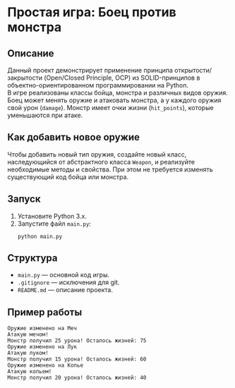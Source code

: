 # Простая игра: Боец против монстра

## Описание

Данный проект демонстрирует применение принципа открытости/закрытости (Open/Closed Principle, OCP) из SOLID-принципов в объектно-ориентированном программировании на Python.  
В игре реализованы классы бойца, монстра и различных видов оружия. Боец может менять оружие и атаковать монстра, а у каждого оружия свой урон (`damage`). Монстр имеет очки жизни (`hit_points`), которые уменьшаются при атаке.

## Как добавить новое оружие

Чтобы добавить новый тип оружия, создайте новый класс, наследующийся от абстрактного класса `Weapon`, и реализуйте необходимые методы и свойства. При этом не требуется изменять существующий код бойца или монстра.

## Запуск

1. Установите Python 3.x.
2. Запустите файл `main.py`:
   ```
   python main.py
   ```

## Структура

- `main.py` — основной код игры.
- `.gitignore` — исключения для git.
- `README.md` — описание проекта.

## Пример работы

```
Оружие изменено на Меч
Атакую мечом!
Монстр получил 25 урона! Осталось жизней: 75
Оружие изменено на Лук
Атакую луком!
Монстр получил 15 урона! Осталось жизней: 60
Оружие изменено на Копье
Атакую копьем!
Монстр получил 20 урона! Осталось жизней: 40
```

